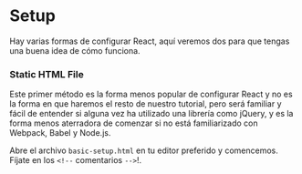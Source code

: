 
# Setup

Hay varias formas de configurar React, aquí veremos dos para que tengas una buena idea de cómo funciona.

### Static HTML File
Este primer método  es la forma menos popular de configurar React y no es la forma en que haremos el resto de nuestro tutorial, pero será familiar y fácil de entender si alguna vez ha utilizado una librería como jQuery, y es la forma menos aterradora de comenzar si no está familiarizado con Webpack, Babel y Node.js.

Abre el archivo `basic-setup.html` en tu editor preferido y comencemos. Fíjate en los `<!--` comentarios `-->`!.
